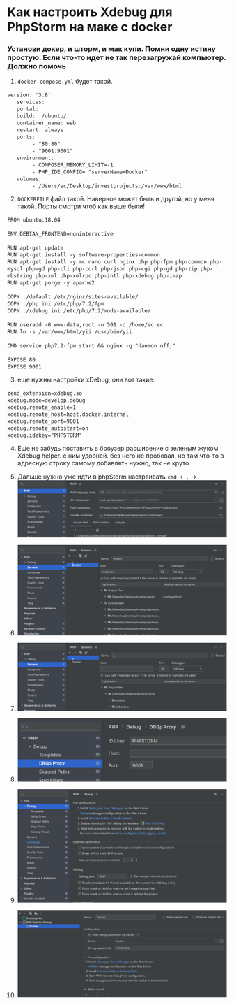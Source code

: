 # Как настроить Xdebug для PhpStorm на маке с docker

### Установи докер, и шторм, и мак купи. Помни одну истину простую. Если что-то идет не так перезагружай компьютер. Должно помочь

1. `docker-compose.yml` будет такой. 

```
version: '3.8'
   services:
   portal:
   build: ./ubuntu/
   container_name: web
   restart: always
   ports:
        - "80:80"
        - "9001:9001"
   environment:
        - COMPOSER_MEMORY_LIMIT=-1
        - PHP_IDE_CONFIG= "serverName=Docker"
   volumes:
        - /Users/ec/Desktop/investprojects:/var/www/html
```
2. `DOCKERFILE` файл такой. Наверное может быть и другой, но у меня такой. Порты смотри чтоб как выше были!

```
FROM ubuntu:18.04

ENV DEBIAN_FRONTEND=noninteractive

RUN apt-get update
RUN apt-get install -y software-properties-common
RUN apt-get install -y mc nano curl nginx php php-fpm php-common php-mysql php-gd php-cli php-curl php-json php-cgi php-gd php-zip php-mbstring php-xml php-xmlrpc php-intl php-xdebug php-imap
RUN apt-get purge -y apache2

COPY ./default /etc/nginx/sites-available/
COPY ./php.ini /etc/php/7.2/fpm
COPY ./xdebug.ini /etc/php/7.2/mods-available/

RUN useradd -G www-data,root -u 501 -d /home/ec ec
RUN ln -s /var/www/html/yii /usr/bin/yii

CMD service php7.2-fpm start && nginx -g "daemon off;"

EXPOSE 80
EXPOSE 9001
```
3. еще нужны настройки xDebug, они вот такие:
```
zend_extension=xdebug.so
xdebug.mode=develop,debug
xdebug.remote_enable=1
xdebug.remote_host=host.docker.internal
xdebug.remote_port=9001
xdebug.remote_autostart=on
xdebug.idekey="PHPSTORM"
```
4. Еще не забудь поставить в броузер расширение с зеленым жуком Xdebug helper. с ним удобней. без него не пробовал, но там что-то в адресную строку самому добавлять нужно, так не круто
5. Дальше нужно уже идти в phpStorm настраивать `cmd + ,` -> ![1](images/1.png)

6. ![2](images/2.png)
6. ![3](images/3.png)
6. ![4](images/4.png)
6. ![5](images/5.png)
6. ![6](images/6.png)